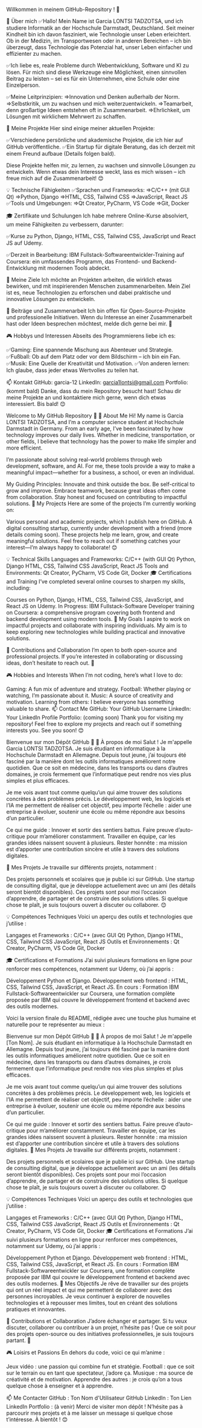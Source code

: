 Willkommen in meinem GitHub-Repository ! 👋

🌟 Über mich
  ✅Hallo! Mein Name ist Garcia LONTSI TADZOTSA, und ich studiere Informatik an der Hochschule Darmstadt, Deutschland. Seit meiner Kindheit bin ich davon fasziniert, wie Technologie unser Leben erleichtert. Ob in der Medizin, im Transportwesen oder in anderen Bereichen – ich bin überzeugt, dass Technologie das Potenzial hat, unser Leben einfacher und effizienter zu machen.

  ✅Ich liebe es, reale Probleme durch Webentwicklung, Software und KI zu lösen. Für mich sind diese Werkzeuge eine Möglichkeit, einen sinnvollen Beitrag zu leisten – sei es für ein Unternehmen, eine Schule oder eine Einzelperson.

  ✅Meine Leitprinzipien:
      =>Innovation und Denken außerhalb der Norm.
      =>Selbstkritik, um zu wachsen und mich weiterzuentwickeln.
      =>Teamarbeit, denn großartige Ideen entstehen oft in Zusammenarbeit.
      =>Ehrlichkeit, um Lösungen mit wirklichem Mehrwert zu schaffen.

      
📂 Meine Projekte
Hier sind einige meiner aktuellen Projekte:

  ✅Verschiedene persönliche und akademische Projekte, die ich hier auf GitHub veröffentliche.
  ✅Ein Startup für digitale Beratung, das ich derzeit mit einem Freund aufbaue (Details folgen bald).
  
Diese Projekte helfen mir, zu lernen, zu wachsen und sinnvolle Lösungen zu entwickeln. Wenn etwas dein Interesse weckt, lass es mich wissen – ich freue mich auf die Zusammenarbeit! 😊


💡 Technische Fähigkeiten
  ✅Sprachen und Frameworks:
    =>C/C++ (mit GUI Qt)
    =>Python, Django
    =>HTML, CSS, Tailwind CSS
    =>JavaScript, React JS
  ✅Tools und Umgebungen:
    =>Qt Creator, PyCharm, VS Code
    =>Git, Docker

    
🎓 Zertifikate und Schulungen
Ich habe mehrere Online-Kurse absolviert, um meine Fähigkeiten zu verbessern, darunter:

  ✅Kurse zu Python, Django, HTML, CSS, Tailwind CSS, JavaScript und React JS auf Udemy.

  ✅Derzeit in Bearbeitung:
IBM Fullstack-Softwareentwickler-Training auf Coursera: ein umfassendes Programm, das Frontend- und Backend-Entwicklung mit modernen Tools abdeckt.


🎯 Meine Ziele
  Ich möchte an Projekten arbeiten, die wirklich etwas bewirken, und mit inspirierenden Menschen zusammenarbeiten. Mein Ziel ist es, neue Technologien zu erforschen und dabei praktische und innovative Lösungen zu entwickeln.

🤝 Beiträge und Zusammenarbeit
Ich bin offen für Open-Source-Projekte und professionelle Initiativen. Wenn du Interesse an einer Zusammenarbeit hast oder Ideen besprechen möchtest, melde dich gerne bei mir. 🚀

🎮 Hobbys und Interessen
Abseits des Programmierens liebe ich es:

  ✅Gaming: Eine spannende Mischung aus Abenteuer und Strategie.
  ✅Fußball: Ob auf dem Platz oder vor dem Bildschirm – ich bin ein Fan.
  ✅Musik: Eine Quelle der Kreativität und Motivation.
  ✅Von anderen lernen: Ich glaube, dass jeder etwas Wertvolles zu teilen hat.

  
📫 Kontakt
GitHub: garcia-12
LinkedIn: garcia1lontsi@gmail.com
Portfolio: (kommt bald)
Danke, dass du mein Repository besucht hast! Schau dir meine Projekte an und kontaktiere mich gerne, wenn dich etwas interessiert. Bis bald! 😊



Welcome to My GitHub Repository 👋
🌟 About Me
Hi! My name is Garcia LONTSI TADZOTSA, and I’m a computer science student at Hochschule Darmstadt in Germany. From an early age, I’ve been fascinated by how technology improves our daily lives. Whether in medicine, transportation, or other fields, I believe that technology has the power to make life simpler and more efficient.

I’m passionate about solving real-world problems through web development, software, and AI. For me, these tools provide a way to make a meaningful impact—whether for a business, a school, or even an individual.

My Guiding Principles:
Innovate and think outside the box.
Be self-critical to grow and improve.
Embrace teamwork, because great ideas often come from collaboration.
Stay honest and focused on contributing to impactful solutions.
📂 My Projects
Here are some of the projects I’m currently working on:

Various personal and academic projects, which I publish here on GitHub.
A digital consulting startup, currently under development with a friend (more details coming soon).
These projects help me learn, grow, and create meaningful solutions. Feel free to reach out if something catches your interest—I’m always happy to collaborate! 😊

💡 Technical Skills
Languages and Frameworks:
C/C++ (with GUI Qt)
Python, Django
HTML, CSS, Tailwind CSS
JavaScript, React JS
Tools and Environments:
Qt Creator, PyCharm, VS Code
Git, Docker
🎓 Certifications and Training
I’ve completed several online courses to sharpen my skills, including:

Courses on Python, Django, HTML, CSS, Tailwind CSS, JavaScript, and React JS on Udemy.
In Progress:
IBM Fullstack-Software Developer training on Coursera: a comprehensive program covering both frontend and backend development using modern tools.
🎯 My Goals
I aspire to work on impactful projects and collaborate with inspiring individuals. My aim is to keep exploring new technologies while building practical and innovative solutions.

🤝 Contributions and Collaboration
I’m open to both open-source and professional projects. If you’re interested in collaborating or discussing ideas, don’t hesitate to reach out. 🚀

🎮 Hobbies and Interests
When I’m not coding, here’s what I love to do:

Gaming: A fun mix of adventure and strategy.
Football: Whether playing or watching, I’m passionate about it.
Music: A source of creativity and motivation.
Learning from others: I believe everyone has something valuable to share.
📫 Contact Me
GitHub: Your GitHub Username
LinkedIn: Your LinkedIn Profile
Portfolio: (coming soon)
Thank you for visiting my repository! Feel free to explore my projects and reach out if something interests you. See you soon! 😊


Bienvenue sur mon Dépôt GitHub 👋
🌟 À propos de moi
Salut ! Je m'appelle Garcia LONTSI TADZOTSA. Je suis étudiant en informatique à la Hochschule Darmstadt en Allemagne. Depuis tout jeune, j’ai toujours été fasciné par la manière dont les outils informatiques améliorent notre quotidien. Que ce soit en médecine, dans les transports ou dans d’autres domaines, je crois fermement que l’informatique peut rendre nos vies plus simples et plus efficaces.

Je me vois avant tout comme quelqu’un qui aime trouver des solutions concrètes à des problèmes précis. Le développement web, les logiciels et l’IA me permettent de réaliser cet objectif, peu importe l’échelle : aider une entreprise à évoluer, soutenir une école ou même répondre aux besoins d’un particulier.

Ce qui me guide :
Innover et sortir des sentiers battus.
Faire preuve d’auto-critique pour m’améliorer constamment.
Travailler en équipe, car les grandes idées naissent souvent à plusieurs.
Rester honnête : ma mission est d’apporter une contribution sincère et utile à travers des solutions digitales.



📂 Mes Projets
Je travaille sur différents projets, notamment :

Des projets personnels et scolaires que je publie ici sur GitHub.
Une startup de consulting digital, que je développe actuellement avec un ami (les détails seront bientôt disponibles).
Ces projets sont pour moi l’occasion d’apprendre, de partager et de construire des solutions utiles. Si quelque chose te plaît, je suis toujours ouvert à discuter ou collaborer. 😊


💡 Compétences Techniques
Voici un aperçu des outils et technologies que j’utilise :

Langages et Frameworks :
C/C++ (avec GUI Qt)
Python, Django
HTML, CSS, Tailwind CSS
JavaScript, React JS
Outils et Environnements :
Qt Creator, PyCharm, VS Code
Git, Docker



🎓 Certifications et Formations
J’ai suivi plusieurs formations en ligne pour renforcer mes compétences, notamment sur Udemy, où j’ai appris :

Développement Python et Django.
Développement web frontend : HTML, CSS, Tailwind CSS, JavaScript, et React JS.
En cours :
Formation IBM Fullstack-Softwareentwickler sur Coursera, une formation complète proposée par IBM qui couvre le développement frontend et backend avec des outils modernes.



Voici la version finale du README, rédigée avec une touche plus humaine et naturelle pour te représenter au mieux :

Bienvenue sur mon Dépôt GitHub 👋
🌟 À propos de moi
Salut ! Je m'appelle [Ton Nom]. Je suis étudiant en informatique à la Hochschule Darmstadt en Allemagne. Depuis tout jeune, j’ai toujours été fasciné par la manière dont les outils informatiques améliorent notre quotidien. Que ce soit en médecine, dans les transports ou dans d’autres domaines, je crois fermement que l’informatique peut rendre nos vies plus simples et plus efficaces.

Je me vois avant tout comme quelqu’un qui aime trouver des solutions concrètes à des problèmes précis. Le développement web, les logiciels et l’IA me permettent de réaliser cet objectif, peu importe l’échelle : aider une entreprise à évoluer, soutenir une école ou même répondre aux besoins d’un particulier.

Ce qui me guide :
Innover et sortir des sentiers battus.
Faire preuve d’auto-critique pour m’améliorer constamment.
Travailler en équipe, car les grandes idées naissent souvent à plusieurs.
Rester honnête : ma mission est d’apporter une contribution sincère et utile à travers des solutions digitales.
📂 Mes Projets
Je travaille sur différents projets, notamment :

Des projets personnels et scolaires que je publie ici sur GitHub.
Une startup de consulting digital, que je développe actuellement avec un ami (les détails seront bientôt disponibles).
Ces projets sont pour moi l’occasion d’apprendre, de partager et de construire des solutions utiles. Si quelque chose te plaît, je suis toujours ouvert à discuter ou collaborer. 😊

💡 Compétences Techniques
Voici un aperçu des outils et technologies que j’utilise :

Langages et Frameworks :
C/C++ (avec GUI Qt)
Python, Django
HTML, CSS, Tailwind CSS
JavaScript, React JS
Outils et Environnements :
Qt Creator, PyCharm, VS Code
Git, Docker
🎓 Certifications et Formations
J’ai suivi plusieurs formations en ligne pour renforcer mes compétences, notamment sur Udemy, où j’ai appris :

Développement Python et Django.
Développement web frontend : HTML, CSS, Tailwind CSS, JavaScript, et React JS.
En cours :
Formation IBM Fullstack-Softwareentwickler sur Coursera, une formation complète proposée par IBM qui couvre le développement frontend et backend avec des outils modernes.
🎯 Mes Objectifs
Je rêve de travailler sur des projets qui ont un réel impact et qui me permettent de collaborer avec des personnes incroyables. Je veux continuer à explorer de nouvelles technologies et à repousser mes limites, tout en créant des solutions pratiques et innovantes.


🤝 Contributions et Collaboration
J’adore échanger et partager. Si tu veux discuter, collaborer ou contribuer à un projet, n’hésite pas ! Que ce soit pour des projets open-source ou des initiatives professionnelles, je suis toujours partant. 🚀

🎮 Loisirs et Passions
En dehors du code, voici ce qui m’anime :

Jeux vidéo : une passion qui combine fun et stratégie.
Football : que ce soit sur le terrain ou en tant que spectateur, j’adore ça.
Musique : ma source de créativité et de motivation.
Apprendre des autres : je crois qu’on a tous quelque chose à enseigner et à apprendre.


📫 Me Contacter
GitHub : Ton Nom d'Utilisateur GitHub
LinkedIn : Ton Lien LinkedIn
Portfolio : (à venir)
Merci de visiter mon dépôt ! N’hésite pas à parcourir mes projets et à me laisser un message si quelque chose t’intéresse. À bientôt ! 😊







